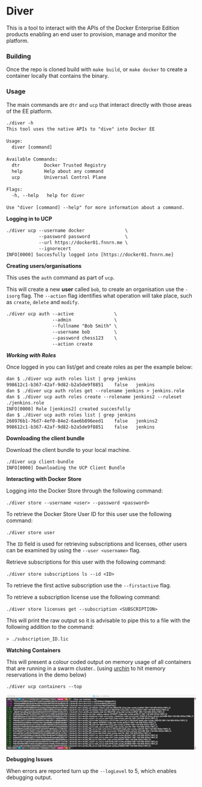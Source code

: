 # Diver

This is a tool to interact with the APIs of the Docker Enterprise Edition products enabling an end user to provision, manage and monitor the platform. 

### Building

Once the repo is cloned build with `make build`, or `make docker` to create a container locally that contains the binary.

### Usage

The main commands are `dtr` and `ucp` that interact directly with those areas of the EE platform.

```
./diver -h
This tool uses the native APIs to "dive" into Docker EE

Usage:
  diver [command]

Available Commands:
  dtr         Docker Trusted Registry
  help        Help about any command
  ucp         Universal Control Plane 

Flags:
  -h, --help   help for diver

Use "diver [command] --help" for more information about a command.
```

**Logging in to UCP**

```
./diver ucp --username docker               \
            --password password             \
            --url https://docker01.fnnrn.me \
            --ignorecert
INFO[0000] Succesfully logged into [https://docker01.fnnrn.me] 
```

**Creating users/organisations**

This uses the `auth` command as part of `ucp`.

This will create a new **user** called `bob`, to create an organisation use the `-isorg` flag. The `--action` flag identifies what operation will take place, such as `create`, `delete` and `modify`.

```
./diver ucp auth --active               \
                 --admin                \
                 --fullname "Bob Smith" \
                 --username bob         \
                 --password chess123    \
                 --action create
```

***Working with Roles***

Once logged in you can list/get and create roles as per the example below:

```
dan $ ./diver ucp auth roles list | grep jenkins
998612c1-b367-42af-9d82-b2a5de9f8851    false   jenkins
dan $ ./diver ucp auth roles get --rolename jenkins > jenkins.role
dan $ ./diver ucp auth roles create --rolename jenkins2 --ruleset ./jenkins.role
INFO[0000] Role [jenkins2] created succesfully
dan $ ./diver ucp auth roles list | grep jenkins
260976b1-76d7-4ef0-84e2-6ae6b896eed1    false   jenkins2
998612c1-b367-42af-9d82-b2a5de9f8851    false   jenkins
```

**Downloading the client bundle**

Download the client bundle to your local machine.

```
./diver ucp client-bundle
INFO[0000] Downloading the UCP Client Bundle            
```

**Interacting with Docker Store**

Logging into the Docker Store through the following command:

`./diver store --username <user> --password <password>`


To retrieve the Docker Store User ID for this user use the following command:

`./diver store user`

The `ID` field is used for retrieving subscriptions and licenses, other users can be examined by using the `--user <username>` flag.

Retrieve subscriptions for this user with the following command:

`./diver store subscriptions ls --id <ID>`

To retrieve the first active subscription use the `--firstactive` flag.

To retrieve a subscription license use the following command:

`./diver store licenses get --subscription <SUBSCRIPTION>`

This will print the raw output so it is advisable to pipe this to a file with the following addition to the command:

`> ./subscription_ID.lic`

**Watching Containers**

This will present a colour coded output on memory usage of all containers that are running in a swarm cluster.. (using [urchin](http://github.com/thebsdbox/urchin) to hit memory reservations in the demo below)


```
./diver ucp containers --top
```

![](img/container-top.jpg)

**Debugging Issues**

When errors are reported turn up the `--logLevel` to 5, which enables debugging output.
